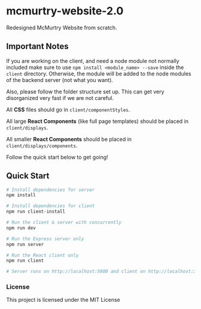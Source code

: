 # mcmurtry-website-2.0
Redesigned McMurtry Website from scratch.

## Important Notes
If you are working on the client, and need a node module not normally included make sure to use `npm install <module_name> --save` inside the `client` directory. Otherwise, the module will be added to the node modules of the backend server (not what you want).

Also, please follow the folder structure set up. This can get very disorganized very fast if we are not careful. 

All __CSS__ files should go in `client/componentStyles`.

All large __React Components__ (like full page templates) should be placed in `client/displays`. 

All smaller __React Components__ should be placed in `client/displays/components`.

Follow the quick start below to get going!

## Quick Start

``` bash
# Install dependencies for server
npm install

# Install dependencies for client
npm run client-install

# Run the client & server with concurrently
npm run dev

# Run the Express server only
npm run server

# Run the React client only
npm run client

# Server runs on http://localhost:5000 and client on http://localhost:3000
```

### License

This project is licensed under the MIT License